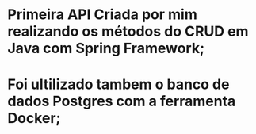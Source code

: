 # Primeira API Criada por mim realizando os métodos do CRUD em Java com Spring Framework;
# Foi ultilizado tambem o banco de dados Postgres com a ferramenta Docker;
